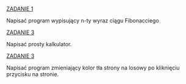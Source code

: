 [ZADANIE 1](Fibonacci/fib.html)

Napisać program wypisujący n-ty wyraz ciągu Fibonacciego

[ZADANIE 3](Kalkulator/kalkulator.html)

Napisać prosty kalkulator.

[ZADANIE 3](Kolory_tła/kolory.html)

Napisać program zmieniający kolor tła strony na losowy po kliknięciu przycisku na stronie.
